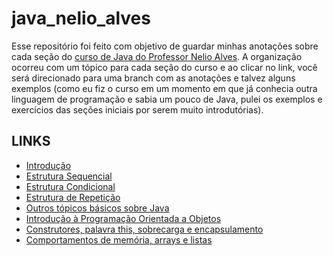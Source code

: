 # java_nelio_alves

Esse repositório foi feito com objetivo de guardar minhas anotações sobre cada seção do [curso de Java do Professor Nelio Alves](https://www.udemy.com/course/java-curso-completo/).
A organização ocorreu com um tópico para cada seção do curso e ao clicar no link, você será direcionado para uma branch com as anotações e talvez alguns exemplos (como eu fiz o curso em um momento em que já conhecia outra linguagem de programação e sabia um pouco de Java, pulei os exemplos e exercícios das seções iniciais por serem muito introdutórias).

## LINKS

- [Introdução](https://github.com/albertoscandido/java_nelio_alves/tree/introduction)
- [Estrutura Sequencial](https://github.com/albertoscandido/java_nelio_alves/tree/sequential_structure)
- [Estrutura Condicional](https://github.com/albertoscandido/java_nelio_alves/tree/conditional_structure)
- [Estrutura de Repetição](https://github.com/albertoscandido/java_nelio_alves/tree/repetitive_structure)
- [Outros tópicos básicos sobre Java](https://github.com/albertoscandido/java_nelio_alves/tree/other_basic_java_topics)
- [Introdução à Programação Orientada a Objetos](https://github.com/albertoscandido/java_nelio_alves/tree/introduction-to-object-oriented-programming)
- [Construtores, palavra this, sobrecarga e encapsulamento](https://github.com/albertoscandido/java_nelio_alves/tree/constructor-this-overload-encapsulation)
- [Comportamentos de memória, arrays e listas](https://github.com/albertoscandido/java_nelio_alves/tree/array-list)

